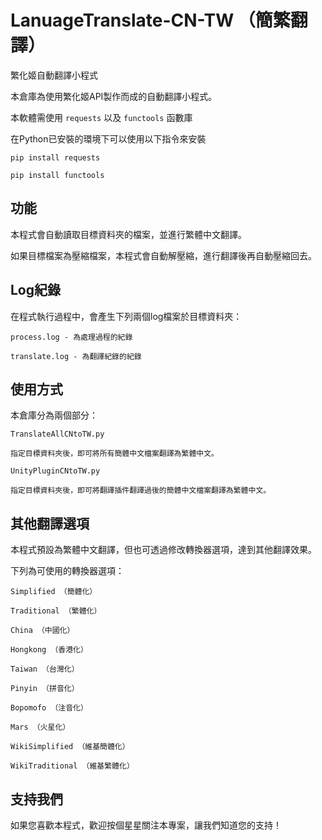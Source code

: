 # LanuageTranslate-CN-TW （簡繁翻譯）
繁化姬自動翻譯小程式

本倉庫為使用繁化姬API製作而成的自動翻譯小程式。

本軟體需使用 `requests` 以及 `functools` 函數庫

在Python已安裝的環境下可以使用以下指令來安裝

`pip install requests`

`pip install functools`


## 功能

本程式會自動讀取目標資料夾的檔案，並進行繁體中文翻譯。

如果目標檔案為壓縮檔案，本程式會自動解壓縮，進行翻譯後再自動壓縮回去。
## Log紀錄

在程式執行過程中，會產生下列兩個log檔案於目標資料夾：

    process.log - 為處理過程的紀錄

    translate.log - 為翻譯紀錄的紀錄

## 使用方式

本倉庫分為兩個部分：

    TranslateAllCNtoTW.py

    指定目標資料夾後，即可將所有簡體中文檔案翻譯為繁體中文。

    UnityPluginCNtoTW.py

    指定目標資料夾後，即可將翻譯插件翻譯過後的簡體中文檔案翻譯為繁體中文。

## 其他翻譯選項

本程式預設為繁體中文翻譯，但也可透過修改轉換器選項，達到其他翻譯效果。

下列為可使用的轉換器選項：

    Simplified （簡體化）

    Traditional （繁體化）

    China （中國化）

    Hongkong （香港化）

    Taiwan （台灣化）

    Pinyin （拼音化）

    Bopomofo （注音化）

    Mars （火星化）

    WikiSimplified （維基簡體化）

    WikiTraditional （維基繁體化）

## 支持我們

如果您喜歡本程式，歡迎按個星星關注本專案，讓我們知道您的支持！
